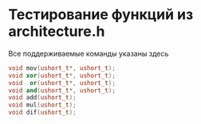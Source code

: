 # Тестирование функций из architecture.h

Все поддерживаемые команды указаны здесь

```cpp
void mov(ushort_t*, ushort_t);
void xor(ushort_t*, ushort_t);
void  or(ushort_t*, ushort_t);
void and(ushort_t*, ushort_t);
void add(ushort_t);
void mul(ushort_t);
void dif(ushort_t);

```

